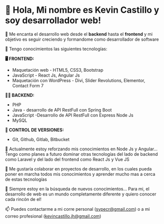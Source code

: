 # 👋 Hola, Mi nombre es Kevin Castillo y soy desarrollador web!

👀 Me encanta el desarrollo web desde el **backend** hasta el **frontend** y mi objetivo es seguir creciendo y formandome como desarrollador de software

📖 Tengo conocimientos las siguientes tecnologías:
  
**🖥️ FRONTEND:**

-   Maquetación web - HTML5, CSS3, Bootstrap
-   JavaScript - React Js, Angular Js
-   Maquetación con WordPress - Divi, Slider Revolutions, Elementor, Contact Form 7

**👨‍💻 BACKEND:**

-   PHP
-   Java - desarrollo de API RestFull con Spring Boot
-   JavaScript -Desarrollo de API RestFull con Express Node Js
-   MySQL

**🤖 CONTROL DE VERSIONES:**

-   Git, Github, Gitlab, Bitbucket


🌱 Actualmente estoy reforzando mis conocimientos en Node Js y Angular... Tengo como planes a futuro dominar otras tecnologías del lado de backend como Laravel y del lado del frontend como React Js y Vue JS

💞️ Me gustaría colaborar en proyectos de desarrollo, en los cuales pueda poner en marcha todos mis conocimientos y aprender mucho mas a cerca de estas tecnologías

🏁 Siempre estoy en la búsqueda de nuevos conocimientos... Para mi, el desarrollo de web es un mundo completamente diferente y quiero conocer cada rincón de el!

📫 Puedes contactarme a mi corre personal (sypecr@gmail.com) o a mi correo profesional (kevincastillo.jh@gmail.com)

